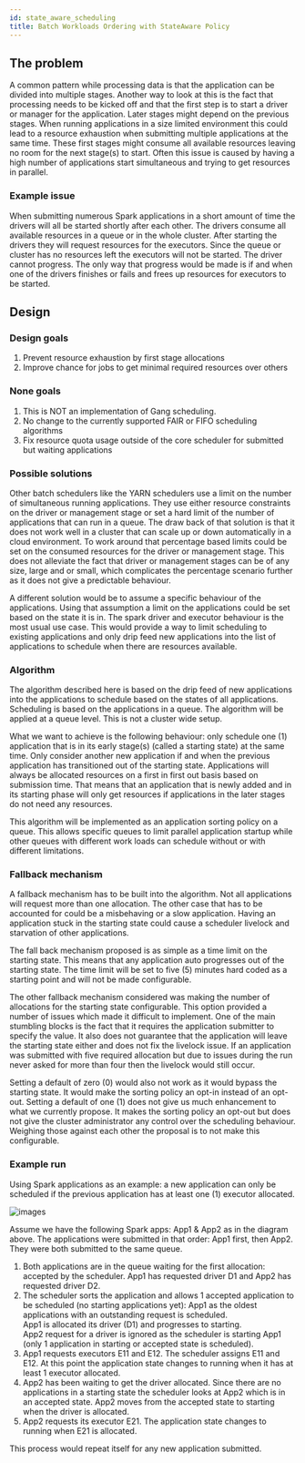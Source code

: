 ```yaml
---
id: state_aware_scheduling
title: Batch Workloads Ordering with StateAware Policy
---
```


<!--
 * Licensed to the Apache Software Foundation (ASF) under one
 * or more contributor license agreements.  See the NOTICE file
 * distributed with this work for additional information
 * regarding copyright ownership.  The ASF licenses this file
 * to you under the Apache License, Version 2.0 (the
 * "License"); you may not use this file except in compliance
 * with the License.  You may obtain a copy of the License at
 *
 *     http://www.apache.org/licenses/LICENSE-2.0
 *
 * Unless required by applicable law or agreed to in writing, software
 * distributed under the License is distributed on an "AS IS" BASIS,
 * WITHOUT WARRANTIES OR CONDITIONS OF ANY KIND, either express or implied.
 * See the License for the specific language governing permissions and
 * limitations under the License.
 -->

## The problem
A common pattern while processing data is that the application can be divided into multiple stages.
Another way to look at this is the fact that processing needs to be kicked off and that the first step is to start a driver or manager for the application.
Later stages might depend on the previous stages.
When running applications in a size limited environment this could lead to a resource exhaustion when submitting multiple applications at the same time.
These first stages might consume all available resources leaving no room for the next stage(s) to start.
Often this issue is caused by having a high number of applications start simultaneous and trying to get resources in parallel.
### Example issue
When submitting numerous Spark applications in a short amount of time the drivers will all be started shortly after each other.
The drivers consume all available resources in a queue or in the whole cluster.
After starting the drivers they will request resources for the executors. 
Since the queue or cluster has no resources left the executors will not be started.
The driver cannot progress. 
The only way that progress would be made is if and when one of the drivers finishes or fails and frees up resources for executors to be started.

## Design
### Design goals
1. Prevent resource exhaustion by first stage allocations
1. Improve chance for jobs to get minimal required resources over others

### None goals
1. This is NOT an implementation of Gang scheduling.
1. No change to the currently supported FAIR or FIFO scheduling algorithms
1. Fix resource quota usage outside of the core scheduler for submitted but waiting applications

### Possible solutions
Other batch schedulers like the YARN schedulers use a limit on the number of simultaneous running applications.
They use either resource constraints on the driver or management stage or set a hard limit of the number of applications that can run in a queue.
The draw back of that solution is that it does not work well in a cluster that can scale up or down automatically in a cloud environment.
To work around that percentage based limits could be set on the consumed resources for the driver or management stage.
This does not alleviate the fact that driver or management stages can be of any size, large and or small, which complicates the percentage scenario further as it does not give a predictable behaviour.

A different solution would be to assume a specific behaviour of the applications.
Using that assumption a limit on the applications could be set based on the state it is in.
The spark driver and executor behaviour is the most usual use case.
This would provide a way to limit scheduling to existing applications and only drip feed new applications into the list of applications to schedule when there are resources available.

### Algorithm
The algorithm described here is based on the drip feed of new applications into the applications to schedule based on the states of all applications.
Scheduling is based on the applications in a queue.
The algorithm will be applied at a queue level.
This is not a cluster wide setup.

What we want to achieve is the following behaviour: only schedule one (1) application that is in its early stage(s) (called a starting state) at the same time.
Only consider another new application if and when the previous application has transitioned out of the starting state.
Applications will always be allocated resources on a first in first out basis based on submission time.
That means that an application that is newly added and in its starting phase will only get resources if applications in the later stages do not need any resources.

This algorithm will be implemented as an application sorting policy on a queue.
This allows specific queues to limit parallel application startup while other queues with different work loads can schedule without or with different limitations.

### Fallback mechanism
A fallback mechanism has to be built into the algorithm.
Not all applications will request more than one allocation.
The other case that has to be accounted for could be a misbehaving or a slow application.
Having an application stuck in the starting state could cause a scheduler livelock and starvation of other applications.

The fall back mechanism proposed is as simple as a time limit on the starting state.
This means that any application auto progresses out of the starting state.
The time limit will be set to five (5) minutes hard coded as a starting point and will not be made configurable.

The other fallback mechanism considered was making the number of allocations for the starting state configurable.
This option provided a number of issues which made it difficult to implement.
One of the main stumbling blocks is the fact that it requires the application submitter to specify the value.
It also does not guarantee that the application will leave the starting state either and does not fix the livelock issue.
If an application was submitted with five required allocation but due to issues during the run never asked for more than four then the livelock would still occur.

Setting a default of zero (0) would also not work as it would bypass the starting state.
It would make the sorting policy an opt-in instead of an opt-out.
Setting a default of one (1) does not give us much enhancement to what we currently propose.
It makes the sorting policy an opt-out but does not give the cluster administrator any control over the scheduling behaviour.
Weighing those against each other the proposal is to not make this configurable.

### Example run
Using Spark applications as an example: a new application can only be scheduled if the previous application has at least one (1) executor allocated.

![images](/img/fifo-state-example.png)

Assume we have the following Spark apps: App1 & App2 as in the diagram above. The applications were submitted in that order: App1 first, then App2. They were both submitted to the same queue.

1. Both applications are in the queue waiting for the first allocation: accepted by the scheduler. App1 has requested driver D1 and App2 has requested driver D2.
1. The scheduler sorts the application and allows 1 accepted application to be scheduled (no starting applications yet): App1 as the oldest applications with an outstanding request is scheduled.  
App1 is allocated its driver (D1) and progresses to starting.  
App2 request for a driver is ignored as the scheduler is starting App1 (only 1 application in starting or accepted state is scheduled).
1. App1 requests executors E11 and E12. The scheduler assigns E11 and E12. At this point the application state changes to running when it has at least 1 executor allocated.
1. App2 has been waiting to get the driver allocated. Since there are no applications in a starting state the scheduler looks at App2 which is in an accepted state. App2 moves from the accepted state to starting when the driver is allocated.
1. App2 requests its executor E21. The application state changes to running when E21 is allocated.

This process would repeat itself for any new application submitted.